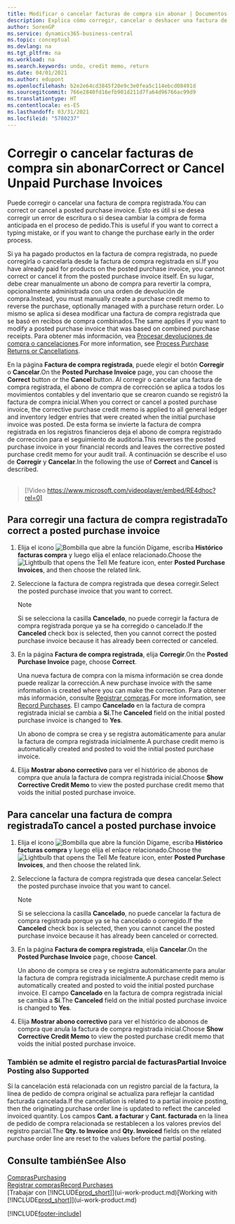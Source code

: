 ```yaml
---
title: Modificar o cancelar facturas de compra sin abonar | Documentos de Microsoft
description: Explica cómo corregir, cancelar o deshacer una factura de compra registrada y crear automáticamente un abono de compra.
author: SorenGP
ms.service: dynamics365-business-central
ms.topic: conceptual
ms.devlang: na
ms.tgt_pltfrm: na
ms.workload: na
ms.search.keywords: undo, credit memo, return
ms.date: 04/01/2021
ms.author: edupont
ms.openlocfilehash: b2e2e64cd3845f20e9c3e0fea5c114ebcd08491d
ms.sourcegitcommit: 766e2840fd16efb901d211d7fa64d96766ac99d9
ms.translationtype: HT
ms.contentlocale: es-ES
ms.lasthandoff: 03/31/2021
ms.locfileid: "5780237"
---
```

# <a name="correct-or-cancel-unpaid-purchase-invoices"></a><span data-ttu-id="d7cc3-103">Corregir o cancelar facturas de compra sin abonar</span><span class="sxs-lookup"><span data-stu-id="d7cc3-103">Correct or Cancel Unpaid Purchase Invoices</span></span>

<span data-ttu-id="d7cc3-104">Puede corregir o cancelar una factura de compra registrada.</span><span class="sxs-lookup"><span data-stu-id="d7cc3-104">You can correct or cancel a posted purchase invoice.</span></span> <span data-ttu-id="d7cc3-105">Esto es útil si se desea corregir un error de escritura o si desea cambiar la compra de forma anticipada en el proceso de pedido.</span><span class="sxs-lookup"><span data-stu-id="d7cc3-105">This is useful if you want to correct a typing mistake, or if you want to change the purchase early in the order process.</span></span>

<span data-ttu-id="d7cc3-106">Si ya ha pagado productos en la factura de compra registrada, no puede corregirla o cancelarla desde la factura de compra registrada en sí.</span><span class="sxs-lookup"><span data-stu-id="d7cc3-106">If you have already paid for products on the posted purchase invoice, you cannot correct or cancel it from the posted purchase invoice itself.</span></span> <span data-ttu-id="d7cc3-107">En su lugar, debe crear manualmente un abono de compra para revertir la compra, opcionalmente administrada con una orden de devolución de compra.</span><span class="sxs-lookup"><span data-stu-id="d7cc3-107">Instead, you must manually create a purchase credit memo to reverse the purchase, optionally managed with a purchase return order.</span></span> <span data-ttu-id="d7cc3-108">Lo mismo se aplica si desea modificar una factura de compra registrada que se basó en recibos de compra combinados.</span><span class="sxs-lookup"><span data-stu-id="d7cc3-108">The same applies if you want to modify a posted purchase invoice that was based on combined purchase receipts.</span></span> <span data-ttu-id="d7cc3-109">Para obtener más información, vea [Procesar devoluciones de compra o cancelaciones](purchasing-how-process-purchase-returns-cancellations.md).</span><span class="sxs-lookup"><span data-stu-id="d7cc3-109">For more information, see [Process Purchase Returns or Cancellations](purchasing-how-process-purchase-returns-cancellations.md).</span></span>

<span data-ttu-id="d7cc3-110">En la página **Factura de compra registrada**, puede elegir el botón **Corregir** o **Cancelar**.</span><span class="sxs-lookup"><span data-stu-id="d7cc3-110">On the **Posted Purchase Invoice** page, you can choose the **Correct** button or the **Cancel** button.</span></span> <span data-ttu-id="d7cc3-111">Al corregir o cancelar una factura de compra registrada, el abono de compra de corrección se aplica a todos los movimientos contables y del inventario que se crearon cuando se registró la factura de compra inicial.</span><span class="sxs-lookup"><span data-stu-id="d7cc3-111">When you correct or cancel a posted purchase invoice, the corrective purchase credit memo is applied to all general ledger and inventory ledger entries that were created when the initial purchase invoice was posted.</span></span> <span data-ttu-id="d7cc3-112">De esta forma se invierte la factura de compra registrada en los registros financieros deja el abono de compra registrado de corrección para el seguimiento de auditoria.</span><span class="sxs-lookup"><span data-stu-id="d7cc3-112">This reverses the posted purchase invoice in your financial records and leaves the corrective posted purchase credit memo for your audit trail.</span></span> <span data-ttu-id="d7cc3-113">A continuación se describe el uso de **Corregir** y **Cancelar**.</span><span class="sxs-lookup"><span data-stu-id="d7cc3-113">In the following the use of **Correct** and **Cancel** is described.</span></span>
<br><br>
> [!Video https://www.microsoft.com/videoplayer/embed/RE4dhoc?rel=0]

## <a name="to-correct-a-posted-purchase-invoice"></a><span data-ttu-id="d7cc3-114">Para corregir una factura de compra registrada</span><span class="sxs-lookup"><span data-stu-id="d7cc3-114">To correct a posted purchase invoice</span></span>
1. <span data-ttu-id="d7cc3-115">Elija el icono ![Bombilla que abre la función Dígame](media/ui-search/search_small.png "Dígame qué desea hacer"), escriba **Histórico facturas compra** y luego elija el enlace relacionado.</span><span class="sxs-lookup"><span data-stu-id="d7cc3-115">Choose the ![Lightbulb that opens the Tell Me feature](media/ui-search/search_small.png "Tell me what you want to do") icon, enter **Posted Purchase Invoices**, and then choose the related link.</span></span>  
2. <span data-ttu-id="d7cc3-116">Seleccione la factura de compra registrada que desea corregir.</span><span class="sxs-lookup"><span data-stu-id="d7cc3-116">Select the posted purchase invoice that you want to correct.</span></span>  

    > [!NOTE]  
    >   <span data-ttu-id="d7cc3-117">Si se selecciona la casilla **Cancelado**, no puede corregir la factura de compra registrada porque ya se ha corregido o cancelado.</span><span class="sxs-lookup"><span data-stu-id="d7cc3-117">If the **Canceled** check box is selected, then you cannot correct the posted purchase invoice because it has already been corrected or canceled.</span></span>
3. <span data-ttu-id="d7cc3-118">En la página **Factura de compra registrada**, elija **Corregir**.</span><span class="sxs-lookup"><span data-stu-id="d7cc3-118">On the **Posted Purchase Invoice** page, choose **Correct**.</span></span>

    <span data-ttu-id="d7cc3-119">Una nueva factura de compra con la misma información se crea donde puede realizar la corrección.</span><span class="sxs-lookup"><span data-stu-id="d7cc3-119">A new purchase invoice with the same information is created where you can make the correction.</span></span> <span data-ttu-id="d7cc3-120">Para obtener más información, consulte [Registrar compras](purchasing-how-record-purchases.md).</span><span class="sxs-lookup"><span data-stu-id="d7cc3-120">For more information, see [Record Purchases](purchasing-how-record-purchases.md).</span></span> <span data-ttu-id="d7cc3-121">El campo **Cancelado** en la factura de compra registrada inicial se cambia a **Sí**.</span><span class="sxs-lookup"><span data-stu-id="d7cc3-121">The **Canceled** field on the initial posted purchase invoice is changed to **Yes**.</span></span>

    <span data-ttu-id="d7cc3-122">Un abono de compra se crea y se registra automáticamente para anular la factura de compra registrada inicialmente.</span><span class="sxs-lookup"><span data-stu-id="d7cc3-122">A purchase credit memo is automatically created and posted to void the initial posted purchase invoice.</span></span>
4. <span data-ttu-id="d7cc3-123">Elija **Mostrar abono correctivo** para ver el histórico de abonos de compra que anula la factura de compra registrada inicial.</span><span class="sxs-lookup"><span data-stu-id="d7cc3-123">Choose **Show Corrective Credit Memo** to view the posted purchase credit memo that voids the initial posted purchase invoice.</span></span>

## <a name="to-cancel-a-posted-purchase-invoice"></a><span data-ttu-id="d7cc3-124">Para cancelar una factura de compra registrada</span><span class="sxs-lookup"><span data-stu-id="d7cc3-124">To cancel a posted purchase invoice</span></span>
1. <span data-ttu-id="d7cc3-125">Elija el icono ![Bombilla que abre la función Dígame](media/ui-search/search_small.png "Dígame qué desea hacer"), escriba **Histórico facturas compra** y luego elija el enlace relacionado.</span><span class="sxs-lookup"><span data-stu-id="d7cc3-125">Choose the ![Lightbulb that opens the Tell Me feature](media/ui-search/search_small.png "Tell me what you want to do") icon, enter **Posted Purchase Invoices**, and then choose the related link.</span></span>  
2. <span data-ttu-id="d7cc3-126">Seleccione la factura de compra registrada que desea cancelar.</span><span class="sxs-lookup"><span data-stu-id="d7cc3-126">Select the posted purchase invoice that you want to cancel.</span></span>

    > [!NOTE]  
    >   <span data-ttu-id="d7cc3-127">Si se selecciona la casilla **Cancelado**, no puede cancelar la factura de compra registrada porque ya se ha cancelado o corregido.</span><span class="sxs-lookup"><span data-stu-id="d7cc3-127">If the **Canceled** check box is selected, then you cannot cancel the posted purchase invoice because it has already been canceled or corrected.</span></span>
3. <span data-ttu-id="d7cc3-128">En la página **Factura de compra registrada**, elija **Cancelar**.</span><span class="sxs-lookup"><span data-stu-id="d7cc3-128">On the **Posted Purchase Invoice** page, choose **Cancel**.</span></span>

    <span data-ttu-id="d7cc3-129">Un abono de compra se crea y se registra automáticamente para anular la factura de compra registrada inicialmente.</span><span class="sxs-lookup"><span data-stu-id="d7cc3-129">A purchase credit memo is automatically created and posted to void the initial posted purchase invoice.</span></span> <span data-ttu-id="d7cc3-130">El campo **Cancelado** en la factura de compra registrada inicial se cambia a **Sí**.</span><span class="sxs-lookup"><span data-stu-id="d7cc3-130">The **Canceled** field on the initial posted purchase invoice is changed to **Yes**.</span></span>
4. <span data-ttu-id="d7cc3-131">Elija **Mostrar abono correctivo** para ver el histórico de abonos de compra que anula la factura de compra registrada inicial.</span><span class="sxs-lookup"><span data-stu-id="d7cc3-131">Choose **Show Corrective Credit Memo** to view the posted purchase credit memo that voids the initial posted purchase invoice.</span></span>

### <a name="partial-invoice-posting-also-supported"></a><span data-ttu-id="d7cc3-132">También se admite el registro parcial de facturas</span><span class="sxs-lookup"><span data-stu-id="d7cc3-132">Partial Invoice Posting also Supported</span></span>
<span data-ttu-id="d7cc3-133">Si la cancelación está relacionada con un registro parcial de la factura, la línea de pedido de compra original se actualiza para reflejar la cantidad facturada cancelada.</span><span class="sxs-lookup"><span data-stu-id="d7cc3-133">If the cancellation is related to a partial invoice posting, then the originating purchase order line is updated to reflect the canceled invoiced quantity.</span></span> <span data-ttu-id="d7cc3-134">Los campos **Cant. a facturar** y **Cant. facturada** en la línea de pedido de compra relacionada se restablecen a los valores previos del registro parcial.</span><span class="sxs-lookup"><span data-stu-id="d7cc3-134">The **Qty. to Invoice** and **Qty. Invoiced** fields on the related purchase order line are reset to the values before the partial posting.</span></span>

## <a name="see-also"></a><span data-ttu-id="d7cc3-135">Consulte también</span><span class="sxs-lookup"><span data-stu-id="d7cc3-135">See Also</span></span>
[<span data-ttu-id="d7cc3-136">Compras</span><span class="sxs-lookup"><span data-stu-id="d7cc3-136">Purchasing</span></span>](purchasing-manage-purchasing.md)  
[<span data-ttu-id="d7cc3-137">Registrar compras</span><span class="sxs-lookup"><span data-stu-id="d7cc3-137">Record Purchases</span></span>](purchasing-how-record-purchases.md)  
<span data-ttu-id="d7cc3-138">[Trabajar con [!INCLUDE[prod_short](includes/prod_short.md)]](ui-work-product.md)</span><span class="sxs-lookup"><span data-stu-id="d7cc3-138">[Working with [!INCLUDE[prod_short](includes/prod_short.md)]](ui-work-product.md)</span></span>


[!INCLUDE[footer-include](includes/footer-banner.md)]
